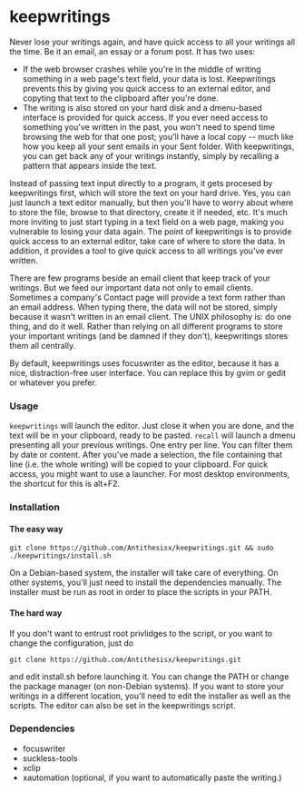 keepwritings
============

Never lose your writings again, and have quick access to all your writings all the time. Be it an email, an essay or a forum post. It has two uses:
- If the web browser crashes while you're in the middle of writing something in a web page's text field, your data is lost. Keepwritings prevents this by giving you quick access to an external editor, and copyting that text to the clipboard after you're done.
- The writing is also stored on your hard disk and a dmenu-based interface is provided for quick access. If you ever need access to something you've written in the past, you won't need to spend time browsing the web for that one post; you'll have a local copy -- much like how you keep all your sent emails in your Sent folder. With keepwritings, you can get back any of your writings instantly, simply by recalling a pattern that appears inside the text.

Instead of passing text input directly to a program, it gets procesed by keepwritings first, which will store the text on your hard drive. Yes, you can just launch a text editor manually, but then you'll have to worry about where to store the file, browse to that directory, create it if needed, etc. It's much more inviting to just start typing in a text field on a web page, making you vulnerable to losing your data again. The point of keepwritings is to provide quick access to an external editor, take care of where to store the data. In addition, it provides a tool to give quick access to all writings you've ever written.

There are few programs beside an email client that keep track of your writings. But we feed our important data not only to email clients. Sometimes a company's Contact page will provide a text form rather than an email address. When typing there, the data will not be stored, simply because it wasn't written in an email client. The UNIX philosophy is: do one thing, and do it well. Rather than relying on all different programs to store your important writings (and be damned if they don't), keepwritings stores them all centrally.

By default, keepwritings uses focuswriter as the editor, because it has a nice, distraction-free user interface. You can replace this by gvim or gedit or whatever you prefer.

### Usage

`keepwritings` will launch the editor. Just close it when you are done, and the text will be in your clipboard, ready to be pasted. `recall` will launch a dmenu presenting all your previous writings. One entry per line. You can filter them by date or content. After you've made a selection, the file containing that line (i.e. the whole writing) will be copied to your clipboard. For quick access, you might want to use a launcher. For most desktop environments, the shortcut for this is alt+F2.

### Installation
#### The easy way
`git clone https://github.com/Antithesisx/keepwritings.git && sudo ./keepwritings/install.sh`

On a Debian-based system, the installer will take care of everything. On other systems, you'll just need to install the dependencies manually. The installer must be run as root in order to place the scripts in your PATH.

#### The hard way
If you don't want to entrust root privlidges to the script, or you want to change the configuration, just do

`git clone https://github.com/Antithesisx/keepwritings.git`

and edit install.sh before launching it. You can change the PATH or change the package manager (on non-Debian systems). If you want to store your writings in a different location, you'll need to edit the installer as well as the scripts. The editor can also be set in the keepwritings script.

### Dependencies
- focuswriter 
- suckless-tools 
- xclip
- xautomation (optional, if you want to automatically paste the writing.)
